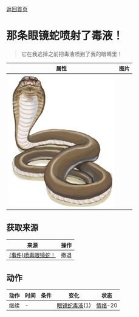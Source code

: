 [返回首页](index.md)  
# 那条眼镜蛇喷射了毒液！  
> 它在我逃掉之前把毒液喷到了我的眼睛里！  
  
  属性  |   图片   
 ----  |  ----:   
   |  ![](Sprite/SpittingCobra.png)   
  
## 获取来源  
来源  |  操作  
----  |  ----  
[(事件)喷毒眼镜蛇！](Event_CobraFight.md)  |  撤退  
## 动作  
动作  |  时间  |  条件  |  变化  |  状态  
----  |  ----  |  ----  |  ----  |  ----  
继续  |  -  |    |  [眼镜蛇毒液](W_CobraSpit.md)(1)  |  [情绪](Morale.md)-20  
